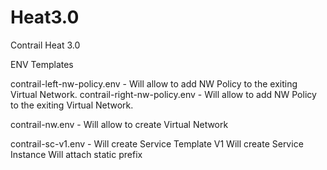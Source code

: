 # Heat3.0
Contrail Heat 3.0

ENV Templates 


contrail-left-nw-policy.env   - Will allow to add NW Policy to the exiting Virtual Network.
contrail-right-nw-policy.env  - Will allow to add NW Policy to the exiting Virtual Network.

contrail-nw.env	              - Will allow to create Virtual Network

contrail-sc-v1.env            - Will create Service Template V1
                                Will create Service Instance
                                Will attach static prefix
